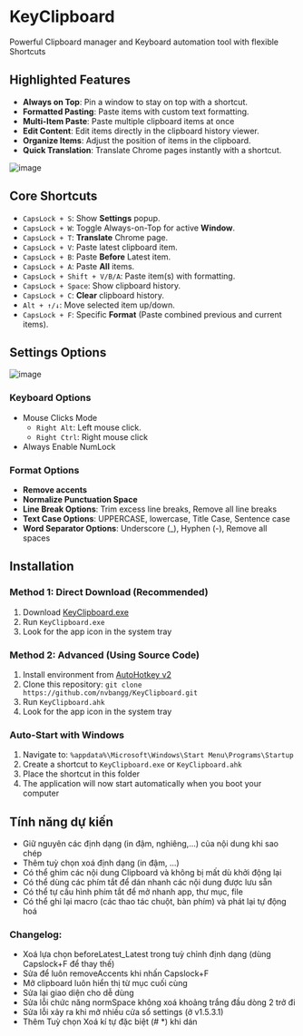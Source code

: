 # KeyClipboard

Powerful Clipboard manager and Keyboard automation tool with flexible Shortcuts

## Highlighted Features

- **Always on Top**: Pin a window to stay on top with a shortcut.  
- **Formatted Pasting**: Paste items with custom text formatting.  
- **Multi-Item Paste**: Paste multiple clipboard items at once
- **Edit Content**: Edit items directly in the clipboard history viewer.  
- **Organize Items**: Adjust the position of items in the clipboard. 
- **Quick Translation**: Translate Chrome pages instantly with a shortcut.

![image](https://github.com/user-attachments/assets/3942361e-097a-422c-a8eb-bd4ca9858678)

## Core Shortcuts
- `CapsLock + S`: Show **Settings** popup.  
- `CapsLock + W`: Toggle Always-on-Top for active **Window**.  
- `CapsLock + T`: **Translate** Chrome page.  
- `CapsLock + V`: Paste latest clipboard item.  
- `CapsLock + B`: Paste **Before** Latest item. 
- `CapsLock + A`: Paste **All** items.  
- `CapsLock + Shift + V/B/A`: Paste item(s) with formatting.  
- `CapsLock + Space`: Show clipboard history.  
- `CapsLock + C`: **Clear** clipboard history.  
- `Alt + ↑/↓`: Move selected item up/down.  
- `CapsLock + F`: Specific **Format** (Paste combined previous and current items).

## Settings Options
![image](https://github.com/user-attachments/assets/99076f93-7f65-402c-8519-9ffae92476b6)

### Keyboard Options
- Mouse Clicks Mode
  - `Right Alt`: Left mouse click. 
  - `Right Ctrl`: Right mouse click
- Always Enable NumLock

### Format Options

- **Remove accents**
- **Normalize Punctuation Space**
- **Line Break Options**: Trim excess line breaks, Remove all line breaks
- **Text Case Options**: UPPERCASE, lowercase, Title Case, Sentence case
- **Word Separator Options**: Underscore (_), Hyphen (-), Remove all spaces

## Installation

### Method 1: Direct Download (Recommended)
1. Download [KeyClipboard.exe](https://github.com/nvbangg/KeyClipboard/releases/latest)
2. Run `KeyClipboard.exe`
3. Look for the app icon in the system tray

### Method 2: Advanced (Using Source Code)
1. Install environment from [AutoHotkey v2](https://www.autohotkey.com)
2. Clone this repository:
`git clone https://github.com/nvbangg/KeyClipboard.git`
3. Run `KeyClipboard.ahk`
4. Look for the app icon in the system tray

### Auto-Start with Windows
1. Navigate to: `%appdata%\Microsoft\Windows\Start Menu\Programs\Startup`
2. Create a shortcut to `KeyClipboard.exe` or `KeyClipboard.ahk`
3. Place the shortcut in this folder
4. The application will now start automatically when you boot your computer

## Tính năng dự kiến

- Giữ nguyên các định dạng (in đậm, nghiêng,...) của nội dung khi sao chép
- Thêm tuỳ chọn xoá định dạng (in đậm, ...)
- Có thể ghim các nội dung Clipboard và không bị mất dù khởi động lại
- Có thể dùng các phím tắt để dán nhanh các nội dung được lưu sẵn
- Có thể tự cấu hình phím tắt để mở nhanh app, thư mục, file
- Có thể ghi lại macro (các thao tác chuột, bàn phím) và phát lại tự động hoá

### Changelog: 
- Xoá lựa chọn beforeLatest_Latest trong tuỳ chỉnh định dạng (dùng Capslock+F để thay thế)
- Sửa để luôn removeAccents khi nhấn Capslock+F
- Mở clipboard luôn hiển thị từ mục cuối cùng
- Sửa lại giao diện cho dễ dùng
- Sửa lỗi chức năng normSpace không xoá khoảng trắng đầu dòng 2 trở đi
- Sửa lỗi xảy ra khi mở nhiều cửa sổ settings (ở v1.5.3.1)
- Thêm Tuỳ chọn Xoá kí tự đặc biệt (# *) khi dán
